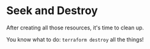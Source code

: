 # Seek and Destroy

After creating all those resources, it's time to clean up.

You know what to do: `terraform destroy` all the things!
